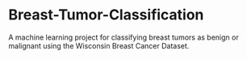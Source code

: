 # Breast-Tumor-Classification
A machine learning project for classifying breast tumors as benign or malignant using the Wisconsin Breast Cancer Dataset.
